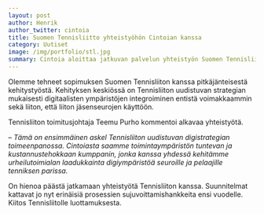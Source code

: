 ```yaml
---
layout: post
author: Henrik
author_twitter: cintoia
title: Suomen Tennisliitto yhteistyöhön Cintoian kanssa
category: Uutiset
image: /img/portfolio/stl.jpg
summary: Cintoia aloittaa jatkuvan palvelun yhteistyön Suomen Tennisliiton kanssa.
---
```


Olemme tehneet sopimuksen Suomen Tennisliiton kanssa pitkäjänteisestä kehitystyöstä. Kehityksen keskiössä on Tennisliiton uudistuvan strategian mukaisesti digitaalisten ympäristöjen integroiminen entistä voimakkaammin sekä liiton, että liiton jäsenseurojen käyttöön.

Tennisliiton toimitusjohtaja Teemu Purho kommentoi alkavaa yhteistyötä. 

*– Tämä on ensimmäinen askel Tennisliiton uudistuvan digistrategian toimeenpanossa. Cintoiasta saamme toimintaympäristön tuntevan ja kustannustehokkaan kumppanin, jonka kanssa yhdessä kehitämme urheilutoimialan laadukkainta digiympäristöä seuroille ja pelaajille tenniksen parissa.*

On hienoa päästä jatkamaan yhteistyötä Tennisliiton kanssa. Suunnitelmat kattavat jo nyt erinäisiä prosessien sujuvoittamishankkeita ensi vuodelle.
Kiitos Tennisliitolle luottamuksesta.





